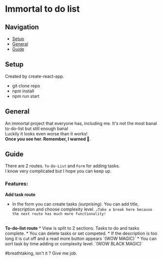 # Immortal to do list

## Navigation
* [Setup](#setup)
* [General](#general)
* [Guide](#guide)

## Setup

Created by create-react-app.

* git clone repo
* npm install
* npm run start



## General

An immortal project that everyone has, including me.
It's not the most banal to-do-list but still enough banal<br>
Luckily it looks even worse than it works!<br>
<strong>Once you see her. Remember, I warned 💩</strong>.


## Guide

There are 2 routes. `To-Do-List` and `Form` for adding tasks. <br>
I know very complicated but I hope you can keep up.

### Features: 

<strong>Add task route</strong>
* In the form you can create tasks *(surprising)*. You can add title, description and choose complexity level.
`☕️Take a break here because the next route has much more functionality!`
<br>
<strong>To-do-list route</strong>
* View is split to 2 sections. Tasks to do and tasks complete.
* You can delete tasks or set competed. 
* If the description is too long it is cut off and a read more button appears `(WOW MAGIC)`
* You can sort task by time adding or complexity level. `(WOW BLACK MAGIC)`


#breathtaking, isn't it ? Give me job. 
